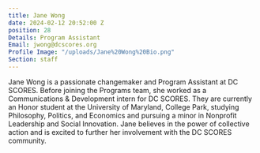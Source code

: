 ```yaml
---
title: Jane Wong
date: 2024-02-12 20:52:00 Z
position: 28
Details: Program Assistant
Email: jwong@dcscores.org
Profile Image: "/uploads/Jane%20Wong%20Bio.png"
Section: staff
---
```


Jane Wong is a passionate changemaker and Program Assistant at DC SCORES. Before joining the Programs team, she worked as a Communications & Development intern for DC SCORES. They are currently an Honor student at the University of Maryland, College Park, studying Philosophy, Politics, and Economics and pursuing a minor in Nonprofit Leadership and Social Innovation. Jane believes in the power of collective action and is excited to further her involvement with the DC SCORES community.